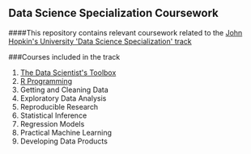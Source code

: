 ## Data Science Specialization Coursework

####This repository contains relevant coursework related to the [John Hopkin's University 'Data Science Specialization' track](https://www.coursera.org/specialization/jhudatascience/1?utm_medium=courseDescripBottomi)

###Courses included in the track

1. [The Data Scientist's Toolbox](https://github.com/rrgayhart/datasciencecoursera/blob/master/certificates/TheDataScientistsToolboxCertificate.pdf)
2. [R Programming](https://github.com/rrgayhart/datasciencecoursera/blob/master/certificates/RProgrammingCertificate.pdf)
3. Getting and Cleaning Data
4. Exploratory Data Analysis
5. Reproducible Research
6. Statistical Inference
7. Regression Models
8. Practical Machine Learning
9. Developing Data Products

